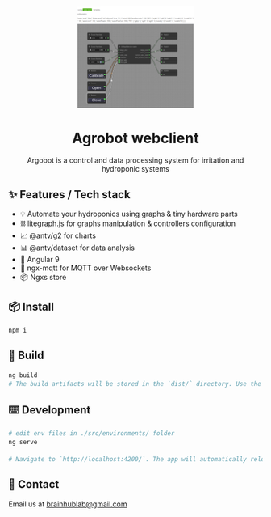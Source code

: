 <div align="center">
  <a>
    <img width="230" src="./docs/images/water_level_node.png">
  </a>
</div>
<div align="center">
  <h1>Agrobot webclient</h1>
  <p>Argobot is a control and data processing system for irritation and hydroponic systems</p>
</div>

## ✨ Features / Tech stack

- 💡 Automate your hydroponics using graphs & tiny hardware parts
- ⛓️ litegraph.js for graphs manipulation & controllers configuration
- 📈 @antv/g2 for charts
- 📊 @antv/dataset for data analysis
- 🔴 Angular 9
- 🔌 ngx-mqtt for MQTT over Websockets
- 📦 Ngxs store

## 📦 Install

```bash
npm i
```

## 🔨 Build

```bash
ng build
# The build artifacts will be stored in the `dist/` directory. Use the `--prod` flag for a production build.

```

## ⌨️ Development

```bash
# edit env files in ./src/environments/ folder
ng serve

# Navigate to `http://localhost:4200/`. The app will automatically reload if you change any of the source files.

```

## 🤝 Contact

Email us at [brainhublab@gmail.com](mailto:brainhublab@gmail.com)

